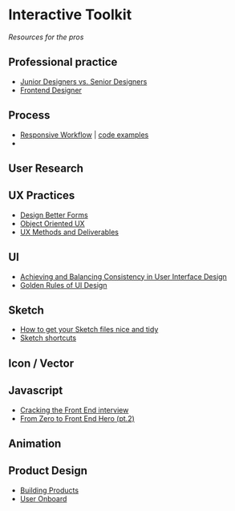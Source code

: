 # Interactive Toolkit
_Resources for the pros_

## Professional practice
* [Junior Designers vs. Senior Designers](https://medium.com/the-year-of-the-looking-glass/junior-designers-vs-senior-designers-fbe483d3b51e#.o4zo20k9a) 
* [Frontend Designer](http://bradfrost.com/blog/post/frontend-design/)

## Process
* [Responsive Workflow](https://speakerdeck.com/stephenhay/responsive-design-workflow-mobilism-2012) | [code examples](https://github.com/stephenhay/rdw-code-examples)
* 

## User Research
## UX Practices
* [Design Better Forms](https://uxdesign.cc/design-better-forms-96fadca0f49c#.q049xqts6)
* [Object Oriented UX](http://alistapart.com/article/object-oriented-ux)
* [UX Methods and Deliverables](https://uxdesign.cc/ux-design-methods-deliverables-657f54ce3c7d#.rjdbcxitu)

## UI
* [Achieving and Balancing Consistency in User Interface Design](http://www.uxmatters.com/mt/archives/2010/07/achieving-and-balancing-consistency-in-user-interface-design.php) 
* [Golden Rules of UI Design](http://theomandel.com/wp-content/uploads/2012/07/Mandel-GoldenRules.pdf) 

## Sketch  
* [How to get your Sketch files nice and tidy](https://pixel2html.com/blog/how-to-get-your-sketch-files-nice-and-tidy.html?utm_source=designernews)  
* [Sketch shortcuts](http://sketchshortcuts.com/)

 
## Icon / Vector
## Javascript
* [Cracking the Front End interview](https://medium.freecodecamp.com/cracking-the-front-end-interview-9a34cd46237#.v57lb2c40)
* [From Zero to Front End Hero (pt.2)](https://medium.freecodecamp.com/from-zero-to-front-end-hero-part-2-adfa4824da9b#.k0krxw8di)


## Animation
## Product Design
* [Building Products](https://medium.com/the-year-of-the-looking-glass/building-products-91aa93bea4bb#.bng6vsedo)
* [User Onboard](https://www.useronboard.com/)
